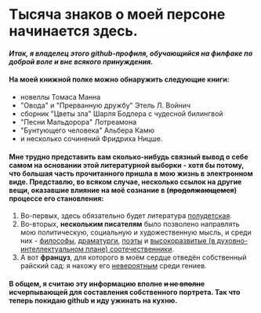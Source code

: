 # Тысяча знаков о моей персоне начинается здесь.
#### ***Итак, я владелец этого github-профиля, обучающийся на филфаке по доброй воле и вне всякого принуждения.***
#### На моей книжной полке можно обнаружить следующие книги: 
- новеллы Томаса Манна
- "Овода" и "Прерванную дружбу" Этель Л. Войнич
- сборник "Цветы зла" Шарля Бодлера с чудесной билингвой
- "Песни Мальдорора" Лотреамона
- "Бунтующего человека" Альбера Камю
- и несколько сочинений Фридриха Ницше.
#### Мне трудно представить вам сколько-нибудь связный вывод о себе самом на основании этой литературной выборки - хотя бы потому, что большая часть прочитанного пришла в мою жизнь в электронном виде. Представлю, во всяком случае, несколько ссылок на другие вещи, оказавшие влияние на моё сознание в (~~продолжающемся~~) процессе его становления:
1. Во-первых, здесь обязательно будет литература [полудетская](http://www.rusf.ru/vk/book/kolybelnaja_dlja_brata/main.htm).
2. Во-вторых, __нескольким писателям__ было позволено направлять мою политическую, социальную и художественную мысль, и среди них - [философы](http://lib.ru/FILOSOF/ORTEGA/), [драматурги](http://ec-dejavu.ru/t/Theatre_of_cruelty.html), [поэты](http://lib.ru/POEZIQ/REMBO/rembo1_1.txt_with-big-pictures.html) и [высокоразвитые (в духовно-интеллектуальном плане) соотечественники](https://ficbook.net/readfic/3340430).
3. А вот __француз__, для которого в моём сердце отведён собственный райский сад: я нахожу его [невероятным](https://www.e-reading.club/bookreader.php/1003407/Zhene_Zhan_-_Chudo_o_roze.html) среди гениев.
#### В общем, я считаю эту информацию вполне ~~и не вполне~~ исчерпывающей для составления собственного портрета. Так что теперь покидаю github и иду ужинать на кухню.
